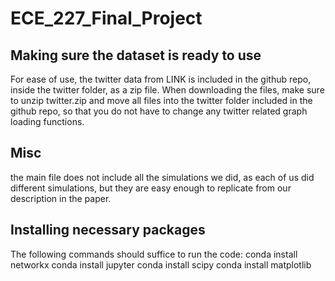 # ECE_227_Final_Project

## Making sure the dataset is ready to use
For ease of use, the twitter data from LINK is included in the github repo, inside the twitter folder, as a zip file. When downloading the files, make sure to unzip twitter.zip and move all files into the twitter folder included in the github repo, so that you do not have to change any twitter related graph loading functions.

## Misc
the main file does not include all the simulations we did, as each of us did different simulations, but they are easy enough to replicate from our description in the paper.

## Installing necessary packages
The following commands should suffice to run the code:
conda install networkx
conda install jupyter
conda install scipy
conda install matplotlib
